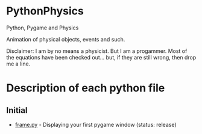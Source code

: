 # PythonPhysics
Python, Pygame and Physics

Animation of physical objects, events and such.

Disclaimer: I am by no means a physicist. But I am a progammer. Most of the equations have been checked out... but, if they are still wrong, then drop me a line.
# Description of each python file

## Initial
* [frame.py](https://github.com/tomwh2010/PythonPhysics/blob/master/Python/frame.py "frame.py") - Displaying your first pygame window (status: release)